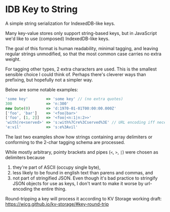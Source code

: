 # IDB Key to String
A simple string serialization for IndexedDB-like keys.

Many key-value stores only support string-based keys, but in JavaScript we'd like to use (composed) IndexedDB-like keys.

The goal of this format is human readability, minimal tagging, and leaving regular strings unmodified,
so that the most common case carries no extra weight.

For tagging other types, 2 extra characters are used. This is the smallest sensible choice I could think of. 
Perhaps there's cleverer ways than prefixing, but hopefully not a simpler way.

Below are some notable examples:

```ts
'some key'        => 'some key' // (no extra quotes)
300               => 'n:300'
new Date(0)       => 'd:1970-01-01T00:00:00.000Z'
['foo', 'bar']    => '<foo|bar>'
['foo', [1, 2]]   => '<foo|<n:1|n:2>>'
'with|re<served>' => 's:with%7Cre%3Cserved%3E' // URL encoding iff necessary
'e:vil'           => 's:e%3Avil'
```

The last two examples show how strings containing array delimiters 
or conforming to the 2-char tagging schema are processed.

While mostly arbitrary, pointy brackets and pipes (`<`, `>`, `|`) were chosen as delimiters because 
1. they're part of ASCII (occupy single byte),
2. less likely to be found in english text than parens and commas, and
3. not part of stringified JSON. Even though it's bad practice to stringify JSON objects for use as keys, I don't want to make it worse by url-encoding the entire thing.

Round-tripping a key will process it according to KV Storage working draft:
<https://wicg.github.io/kv-storage/#key-round-trip>

